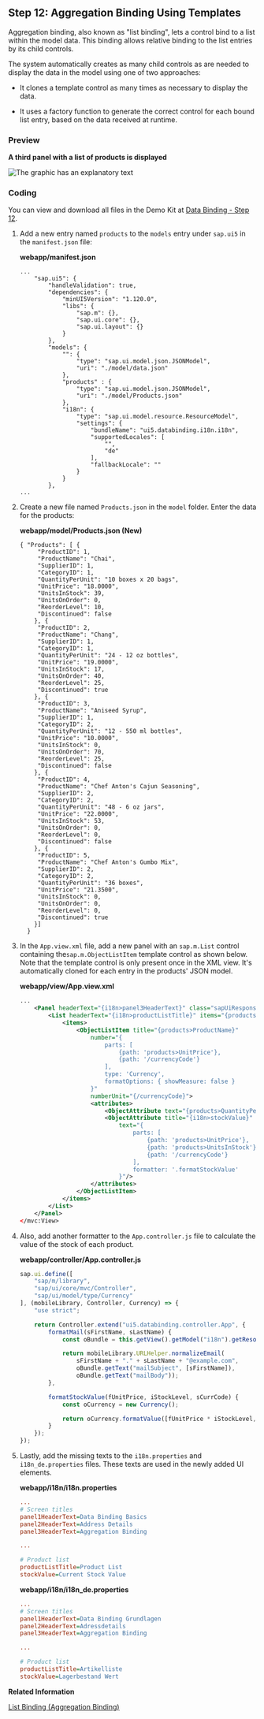 <!-- loio97830de2d7314e93b5c1ee3878a17be9 -->

## Step 12: Aggregation Binding Using Templates

Aggregation binding, also known as "list binding", lets a control bind to a list within the model data. This binding allows relative binding to the list entries by its child controls.

The system automatically creates as many child controls as are needed to display the data in the model using one of two approaches:

-   It clones a template control as many times as necessary to display the data.

-   It uses a factory function to generate the correct control for each bound list entry, based on the data received at runtime.




### Preview

  
  
**A third panel with a list of products is displayed**

![The graphic has an explanatory text](images/loio16424336ab62402e8c27d5d7dac069b1_LowRes.png "A third panel with a list of products is displayed")



### Coding

You can view and download all files in the Demo Kit at [Data Binding - Step 12](https://ui5.sap.com/#/entity/sap.ui.core.tutorial.databinding/sample/sap.ui.core.tutorial.databinding.12).

1.  Add a new entry named `products` to the `models` entry under `sap.ui5` in the `manifest.json` file:

    **webapp/manifest.json**

    ```
    ...
    	"sap.ui5": {
    		"handleValidation": true,
    		"dependencies": {
    			"minUI5Version": "1.120.0",
    			"libs": {
    				"sap.m": {},
    				"sap.ui.core": {},
    				"sap.ui.layout": {}
    			}
    		},
    		"models": {
    			"": {
    				"type": "sap.ui.model.json.JSONModel",
    				"uri": "./model/data.json"
    			},
    			"products" : {
    				"type": "sap.ui.model.json.JSONModel",
    				"uri": "./model/Products.json"
    			},
    			"i18n": {
    				"type": "sap.ui.model.resource.ResourceModel",
    				"settings": {
    					"bundleName": "ui5.databinding.i18n.i18n",
    					"supportedLocales": [
    						"",
    						"de"
    					],
    					"fallbackLocale": ""
    				}
    			}
    		},
    ...
    ```

2.  Create a new file named `Products.json` in the `model` folder. Enter the data for the products:

    **webapp/model/Products.json \(New\)**

    ```
    { "Products": [ {
         "ProductID": 1,
         "ProductName": "Chai",
         "SupplierID": 1,
         "CategoryID": 1,
         "QuantityPerUnit": "10 boxes x 20 bags",
         "UnitPrice": "18.0000",
         "UnitsInStock": 39,
         "UnitsOnOrder": 0,
         "ReorderLevel": 10,
         "Discontinued": false
        }, {
         "ProductID": 2,
         "ProductName": "Chang",
         "SupplierID": 1,
         "CategoryID": 1,
         "QuantityPerUnit": "24 - 12 oz bottles",
         "UnitPrice": "19.0000",
         "UnitsInStock": 17,
         "UnitsOnOrder": 40,
         "ReorderLevel": 25,
         "Discontinued": true
        }, {
         "ProductID": 3,
         "ProductName": "Aniseed Syrup",
         "SupplierID": 1,
         "CategoryID": 2,
         "QuantityPerUnit": "12 - 550 ml bottles",
         "UnitPrice": "10.0000",
         "UnitsInStock": 0,
         "UnitsOnOrder": 70,
         "ReorderLevel": 25,
         "Discontinued": false
        }, {
         "ProductID": 4,
         "ProductName": "Chef Anton's Cajun Seasoning",
         "SupplierID": 2,
         "CategoryID": 2,
         "QuantityPerUnit": "48 - 6 oz jars",
         "UnitPrice": "22.0000",
         "UnitsInStock": 53,
         "UnitsOnOrder": 0,
         "ReorderLevel": 0,
         "Discontinued": false
        }, {
         "ProductID": 5,
         "ProductName": "Chef Anton's Gumbo Mix",
         "SupplierID": 2,
         "CategoryID": 2,
         "QuantityPerUnit": "36 boxes",
         "UnitPrice": "21.3500",
         "UnitsInStock": 0,
         "UnitsOnOrder": 0,
         "ReorderLevel": 0,
         "Discontinued": true
        }]
      }
    ```

3.  In the `App.view.xml` file, add a new panel with an `sap.m.List` control containing the`sap.m.ObjectListItem` template control as shown below. Note that the template control is only present once in the XML view. It's automatically cloned for each entry in the products' JSON model.

    **webapp/view/App.view.xml**

    ```xml
    ...
    	<Panel headerText="{i18n>panel3HeaderText}" class="sapUiResponsiveMargin" width="auto">
    		<List headerText="{i18n>productListTitle}" items="{products>/Products}">
    			<items>
    				<ObjectListItem title="{products>ProductName}"
    					number="{
    						parts: [
    							{path: 'products>UnitPrice'},
    							{path: '/currencyCode'}
    						],
    						type: 'Currency',
    						formatOptions: { showMeasure: false }
    					}"
    					numberUnit="{/currencyCode}">
    					<attributes>
    						<ObjectAttribute text="{products>QuantityPerUnit}"/>
    						<ObjectAttribute title="{i18n>stockValue}"
    							text="{
    								parts: [
    									{path: 'products>UnitPrice'},
    									{path: 'products>UnitsInStock'},
    									{path: '/currencyCode'}
    								],
    								formatter: '.formatStockValue'
    							}"/>
    					</attributes>
    				</ObjectListItem>
    			</items>
    		</List>
    	</Panel>
    </mvc:View>
    ```

4.  Also, add another formatter to the `App.controller.js` file to calculate the value of the stock of each product.

    **webapp/controller/App.controller.js**

    ```js
    sap.ui.define([
    	"sap/m/library",
    	"sap/ui/core/mvc/Controller",
    	"sap/ui/model/type/Currency"
    ], (mobileLibrary, Controller, Currency) => {
    	"use strict";
    
    	return Controller.extend("ui5.databinding.controller.App", {
    		formatMail(sFirstName, sLastName) {
    			const oBundle = this.getView().getModel("i18n").getResourceBundle();
    
    			return mobileLibrary.URLHelper.normalizeEmail(
    				sFirstName + "." + sLastName + "@example.com",
    				oBundle.getText("mailSubject", [sFirstName]),
    				oBundle.getText("mailBody"));
    		},
    
    		formatStockValue(fUnitPrice, iStockLevel, sCurrCode) {
    			const oCurrency = new Currency();
    
    			return oCurrency.formatValue([fUnitPrice * iStockLevel, sCurrCode], "string");
    		}
    	});
    });
    ```

5.  Lastly, add the missing texts to the `i18n.properties` and `i18n_de.properties` files. These texts are used in the newly added UI elements.

    **webapp/i18n/i18n.properties**

    ```ini
    ... 
    # Screen titles
    panel1HeaderText=Data Binding Basics
    panel2HeaderText=Address Details
    panel3HeaderText=Aggregation Binding
    
    ...
    
    # Product list
    productListTitle=Product List
    stockValue=Current Stock Value
    ```

    **webapp/i18n/i18n\_de.properties**

    ```ini
    ...
    # Screen titles
    panel1HeaderText=Data Binding Grundlagen
    panel2HeaderText=Adressdetails
    panel3HeaderText=Aggregation Binding
    
    ...
    
    # Product list
    productListTitle=Artikelliste
    stockValue=Lagerbestand Wert
    ```


**Related Information**  


[List Binding \(Aggregation Binding\)](../04_Essentials/list-binding-aggregation-binding-91f0577.md "List binding (or aggregation binding) is used to automatically create child controls according to model data.")

